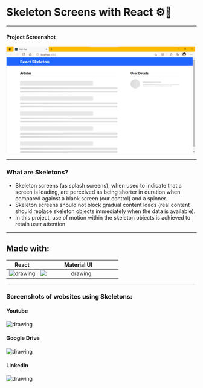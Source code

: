 # Skeleton Screens with React ⚙️🌟
---
#### Project Screenshot

<img src='https://github.com/bhatiashivam/react-skeleton/blob/main/github_assets/project_screenshot.png?raw=true' width="500" />

---
### What are Skeletons?
- Skeleton screens (as splash screens), when used to indicate that a screen is loading, are perceived as being shorter in duration when compared against a blank screen (our control) and a spinner.
- Skeleton screens should not block gradual content loads (real content should replace skeleton objects immediately when the data is available).
- In this project, use of motion within the skeleton objects is achieved to retain user attention

---
## Made with:
React | Material UI
:-------------------------:|:-------------------------:
<img src="https://upload.wikimedia.org/wikipedia/commons/thumb/a/a7/React-icon.svg/330px-React-icon.svg.png" alt="drawing" width="200" />  |  <img src="https://upload.wikimedia.org/wikipedia/commons/thumb/c/c7/Google_Material_Design_Logo.svg/330px-Google_Material_Design_Logo.svg.png" alt="drawing" width="200" style="float: left;" />

---

### Screenshots of websites using Skeletons:
#### Youtube
<img src="https://miro.medium.com/max/945/0*ABjKedHjIe8El9RJ.png" alt="drawing"/>

#### Google Drive
<img src="https://miro.medium.com/max/945/0*Z47w4-DkaWPY92HO.png" alt="drawing"/>

#### LinkedIn
<img src="https://miro.medium.com/max/945/0*9uxZA3XMHNjJsLT5.png" alt="drawing"/>
